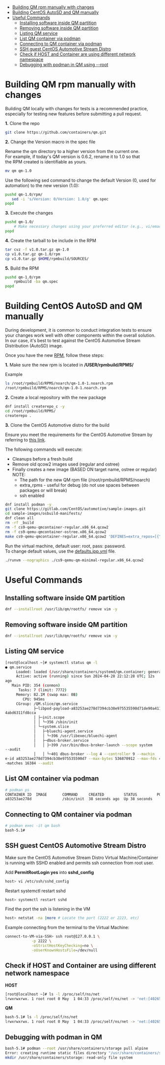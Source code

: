 - [Building QM rpm manually with changes](#building-qm-rpm-manually-with-changes)
- [Building CentOS AutoSD and QM manually](#building-centos-autosd-and-qm-manually)
- [Useful Commands](#useful-commands)
  - [Installing software inside QM partition](#installing-software-inside-qm-partition)
  - [Removing software inside QM partition](#removing-software-inside-qm-partition)
  - [Listing QM service](#Listing-QM-service)
  - [List QM container via podman](#List-QM-container-via-podman)
  - [Connecting to QM container via podman](#Connecting-to-QM-container-via-podman)
  - [SSH guest CentOS Automotive Stream Distro](#SSH-guest-CentOS-Automotive-Stream-Distro)
  - [Check if HOST and Container are using different network namespace](#Check-if-HOST-and-Container-are-using-different-network-namespace)
  - [Debugging with podman in QM using --root](#Debugging-with-podman-in-QM)

# Building QM rpm manually with changes

Building QM locally with changes for tests is a recommended practice,  
especially for testing new features before submitting a pull request.

**1.** Clone the repo

```bash
git clone https://github.com/containers/qm.git
```

**2.** Change the Version macro in the spec file

Rename the qm directory to a higher version from the current one.  
For example, if today's QM version is 0.6.2, rename it to 1.0 so that  
the RPM created is identifiable as yours.

```bash
mv qm qm-1.0
```

Use the following sed command to change the default Version (0, used for  
automation) to the new version (1.0):

```bash
pushd qm-1.0/rpm/
   sed -i 's/Version: 0/Version: 1.0/g' qm.spec
popd
```

**3.** Execute the changes

```bash
pushd qm-1.0/
    # Make necessary changes using your preferred editor (e.g., vi/emacs)
popd
```

**4.** Create the tarball to be include in the RPM

```bash
tar cvz -f v1.0.tar.gz qm-1.0
cp v1.0.tar.gz qm-1.0/rpm
cp v1.0.tar.gz $HOME/rpmbuild/SOURCES/
```

**5.** Build the RPM

```bash
pushd qm-1.0/rpm
    rpmbuild -ba qm.spec
popd
```

# Building CentOS AutoSD and QM manually

During development, it is common to conduct integration tests to ensure your
changes work well with other components within the overall solution.  
In our case, it's best to test against the CentOS Automotive Stream  
Distribution (AutoSD) image.

Once you have the new [RPM](#building-qm-rpm), follow these steps:

**1.** Make sure the new rpm is located in **/USER/rpmbuild/RPMS/**

Example

```bash
ls /root/rpmbuild/RPMS/noarch/qm-1.0-1.noarch.rpm
/root/rpmbuild/RPMS/noarch/qm-1.0-1.noarch.rpm
```

**2.** Create a local repository with the new package

```bash
dnf install createrepo_c -y
cd /root/rpmbuild/RPMS/
createrepo .
```

**3.** Clone the CentOS Automotive distro for the build

Ensure you meet the requirements for the CentOS Automotive Stream by  
referring to [this link](https://sigs.centos.org/automotive/building/).

The following commands will execute:

  - Cleanups before a fresh build
  - Remove old qcow2 images used (regular and ostree)
  - Finally creates a new image (BASED ON target name, ostree or regular)
    NOTE:
     - The path for the new QM rpm file (/root/rpmbuild/RPMS/noarch) 
     - extra_rpms - useful for debug (do not use spaces between packages or will break)
     - ssh enabled

```bash
dnf install podman -y
git clone https://gitlab.com/CentOS/automotive/sample-images.git
cd sample-images/osbuild-manifests/
dnf clean all
rm -rf _build
rm -f cs9-qemu-qmcontainer-regular.x86_64.qcow2
rm -f cs9-qemu-qmcontainer-ostree.x86_64.qcow2
make cs9-qemu-qmcontainer-regular.x86_64.qcow2 'DEFINES=extra_repos=[{"id":"local","baseurl":"file:///root/rpmbuild/RPMS/noarch"}] extra_rpms=["qm-1.0","vim-enhanced","strace","dnf","gdb","polkit","rsync","python3","openssh-server","openssh-clients"] ssh_permit_root_login=true osname="autosd" ssh_permit_password_auth=true'
```

Run the virtual machine, default user: root, pass: password.  
To change default values, use the [defaults.ipp.yml](https://gitlab.com/CentOS/automotive/sample-images/-/blob/main/osbuild-manifests/include/defaults.ipp.ym) file.

```bash
./runvm --nographics ./cs9-qemu-qm-minimal-regular.x86_64.qcow2
```

# Useful Commands

## Installing software inside QM partition

```bash
dnf --installroot /usr/lib/qm/rootfs/ remove vim -y
```

## Removing software inside QM partition

```bash
dnf --installroot /usr/lib/qm/rootfs/ remove vim -y
```

## Listing QM service

```bash
[root@localhost ~]# systemctl status qm -l
● qm.service
     Loaded: loaded (/usr/share/containers/systemd/qm.container; generated)
     Active: active (running) since Sun 2024-04-28 22:12:28 UTC; 12s
ago
   Main PID: 354 (conmon)
      Tasks: 7 (limit: 7772)
     Memory: 82.1M (swap max: 0B)
        CPU: 945ms
     CGroup: /QM.slice/qm.service
             ├─libpod-payload-a83253ae278d7394cb38e975535590d71de90a41157b547040
4abd6311fd8cca
             │ ├─init.scope
             │ │ └─356 /sbin/init
             │ └─system.slice
             │   ├─bluechi-agent.service
             │   │ └─396 /usr/libexec/bluechi-agent
             │   ├─dbus-broker.service
             │   │ ├─399 /usr/bin/dbus-broker-launch --scope system
--audit
             │   │ └─401 dbus-broker --log 4 --controller 9 --machin
e-id a83253ae278d7394cb38e975535590d7 --max-bytes 536870912 --max-fds 4096 --max
-matches 16384 --audit
```

## List QM container via podman

```bash
# podman ps
CONTAINER ID  IMAGE       COMMAND     CREATED         STATUS         PORTS       NAMES
a83253ae278d              /sbin/init  38 seconds ago  Up 38 seconds              qm
```

## Connecting to QM container via podman

```bash
# podman exec -it qm bash
bash-5.1#
```

## SSH guest CentOS Automotive Stream Distro
Make sure the CentOS Automotive Stream Distro Virtual Machine/Container is running with SSHD enabled
and permits ssh connection from root user.

Add **PermitRootLogin yes** into **sshd_config**

```bash
host> vi /etc/ssh/sshd_config
```

Restart systemctl restart sshd

```bash
host> systemctl restart sshd
```

Find the port the ssh is listening in the VM

```bash
host> netstat -na |more # Locate the port (2222 or 2223, etc)
```

Example connecting from the terminal to the Virtual Machine:

```bash
connect-to-VM-via-SSH> ssh root@127.0.0.1 \
			-p 2222 \
			-oStrictHostKeyChecking=no \
			-oUserKnownHostsFile=/dev/null
```

## Check if HOST and Container are using different network namespace

**HOST**

```bash
[root@localhost ~]# ls -l /proc/self/ns/net
lrwxrwxrwx. 1 root root 0 May  1 04:33 /proc/self/ns/net -> 'net:[4026531840]'
```

**QM**

```bash
bash-5.1# ls -l /proc/self/ns/net
lrwxrwxrwx. 1 root root 0 May  1 04:33 /proc/self/ns/net -> 'net:[4026532287]'
```

## Debugging with podman in QM

```bash
bash-5.1# podman --root /usr/share/containers/storage pull alpine
Error: creating runtime static files directory "/usr/share/containers/storage/libpod":  
mkdir /usr/share/containers/storage: read-only file system
```
